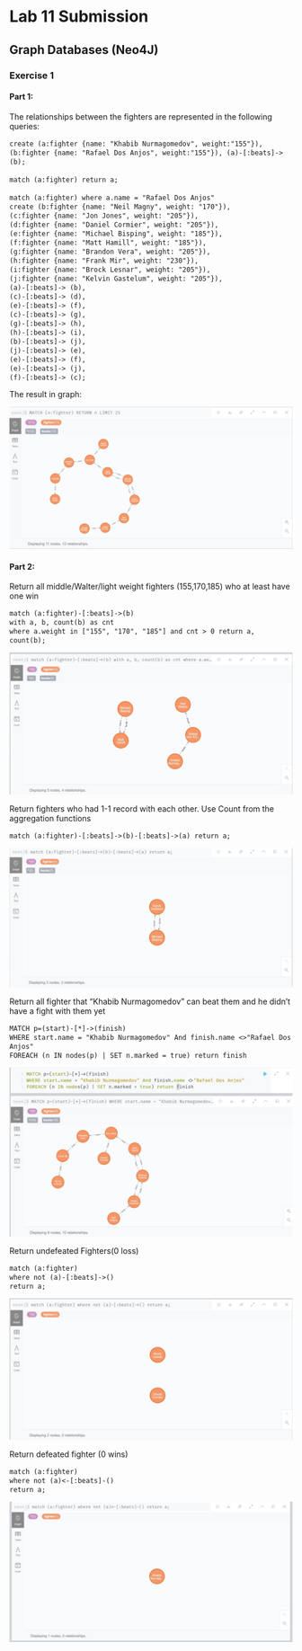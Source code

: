 # Lab 11 Submission

## Graph Databases (Neo4J)

### Exercise 1

#### Part 1:

The relationships between the fighters are represented in the following queries:

```cypher
create (a:fighter {name: "Khabib Nurmagomedov", weight:"155"}),(b:fighter {name: "Rafael Dos Anjos", weight:"155"}), (a)-[:beats]->(b);

match (a:fighter) return a;

match (a:fighter) where a.name = "Rafael Dos Anjos" 
create (b:fighter {name: "Neil Magny", weight: "170"}),
(c:fighter {name: "Jon Jones", weight: "205"}),
(d:fighter {name: "Daniel Cormier", weight: "205"}),
(e:fighter {name: "Michael Bisping", weight: "185"}),
(f:fighter {name: "Matt Hamill", weight: "185"}),
(g:fighter {name: "Brandon Vera", weight: "205"}),
(h:fighter {name: "Frank Mir", weight: "230"}),
(i:fighter {name: "Brock Lesnar", weight: "205"}),
(j:fighter {name: "Kelvin Gastelum", weight: "205"}),
(a)-[:beats]-> (b),
(c)-[:beats]-> (d),
(e)-[:beats]-> (f),
(c)-[:beats]-> (g),
(g)-[:beats]-> (h),
(h)-[:beats]-> (i),
(b)-[:beats]-> (j),
(j)-[:beats]-> (e),
(e)-[:beats]-> (f),
(e)-[:beats]-> (j),
(f)-[:beats]-> (c);
```

The result in graph:

![](photo_2021-04-13_13-50-00.jpg)



#### Part 2:

Return all middle/Walter/light weight fighters (155,170,185) who at least have one
win

```cypher
match (a:fighter)-[:beats]->(b) 
with a, b, count(b) as cnt
where a.weight in ["155", "170", "185"] and cnt > 0 return a, count(b);
```

![photo_2021-04-13_13-50-03](photo_2021-04-13_13-50-03.jpg)



Return fighters who had 1-1 record with each other. Use Count from the aggregation
functions

```cypher
match (a:fighter)-[:beats]->(b)-[:beats]->(a) return a;
```

![](photo_2021-04-13_13-50-06.jpg)



Return all fighter that “Khabib Nurmagomedov” can beat them and he didn’t have a
fight with them yet

```cypher
MATCH p=(start)-[*]->(finish)
WHERE start.name = "Khabib Nurmagomedov" And finish.name <>"Rafael Dos Anjos"
FOREACH (n IN nodes(p) | SET n.marked = true) return finish
```

![](photo_2021-04-13_13-50-10.jpg)



Return undefeated Fighters(0 loss) 

```cypher
match (a:fighter)
where not (a)-[:beats]->()
return a;
```

![photo_2021-04-13_13-50-13](photo_2021-04-13_13-50-13.jpg)



Return defeated fighter (0 wins)

```cypher
match (a:fighter)
where not (a)<-[:beats]-()
return a;
```

![photo_2021-04-13_13-50-16](photo_2021-04-13_13-50-16.jpg)